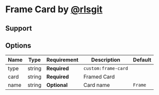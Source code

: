 # Frame Card by [@rlsgit](https://www.github.com/rlsgit)

## Support

## Options

| Name              | Type    | Requirement  | Description                                 | Default             |
| ----------------- | ------- | ------------ | ------------------------------------------- | ------------------- |
| type              | string  | **Required** | `custom:frame-card`                         |                     |
| card              | string  | **Required** | Framed Card                                 |                     |
| name              | string  | **Optional** | Card name                                   | `Frame`             |

